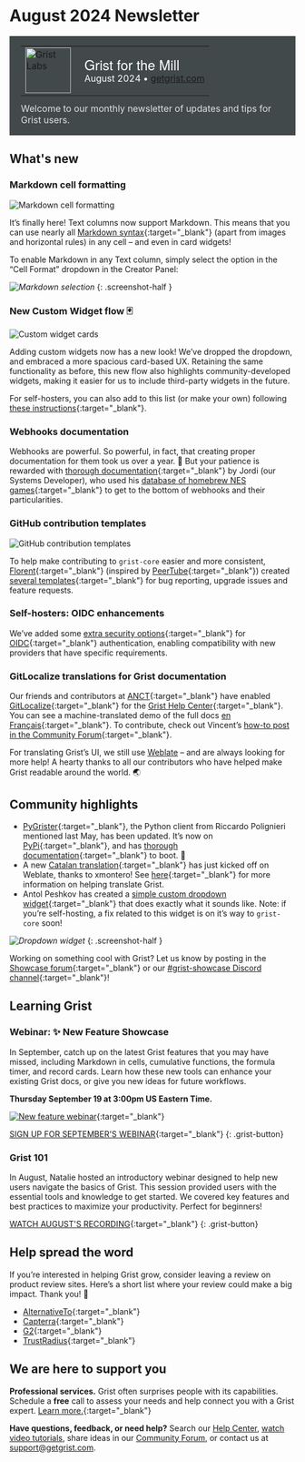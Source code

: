 # August 2024 Newsletter

<style>
  /* restore some poorly overridden defaults */
  .newsletter-header .table {
    background-color: initial;
    border: initial;
  }
  .newsletter-header .table > tbody > tr > td {
    padding: initial;
    border: initial;
    vertical-align: initial;
  }
  .newsletter-header img.header-img {
    padding: initial;
    max-width: initial;
    display: initial;
    padding: initial;
    line-height: initial;
    background-color: initial;
    border: initial;
    border-radius: initial;
    margin: initial;
  }

  /* copy newsletter styles, with a prefix for sufficient specificity */
  .newsletter-header .header {
    border: none;
    padding: 0;
    margin: 0;
  }
  .newsletter-header table > tbody > tr > td.header-image {
    width: 80px;
    padding-right: 16px;
  }
  .newsletter-header table > tbody > tr > td.header-text {
    background-color: #42494B;
    padding: 16px 20px;
  }
  .newsletter-header table.header-top {
    border: none;
    padding: 0;
    margin: 0;
    width: 100%;
  }
  .header-title {
    font-family: Helvetica Neue, Helvetica, Arial, sans-serif;
    font-size: 24px;
    line-height: 28px;
    color: #FFFFFF;
  }
  .header-month {
    color: #FFFFFF;
  }
  .header-welcome {
    margin-top: 12px;
    color: #FFFFFF;
  }
  .newsletter-summary {
    background-color: #e3fff5;
    margin: 0;
    padding: 10px;
  }
  .newsletter-summary-header {
    text-align: center;
    padding-bottom: 10px;
    border-bottom: 1px solid lightgrey;
  }
  .newsletter-summary ul {
    padding-left: 20px;
  }
  .newsletter-summary li {
    margin-bottom: 10px;
  }
  .newsletter-summary li p {
    margin: 0px
  }
</style>
<div class="newsletter-header">
<table class="header" cellpadding="0" cellspacing="0" border="0"><tr>
  <td class="header-text">
    <table class="header-top"><tr>
      <td class="header-image">
        <a href="https://www.getgrist.com">
          <img class="header-img" src="/images/newsletters/grist-labs.png" width="80" height="80" alt="Grist Labs" border="0">
        </a>
      </td>
      <td class="header-top-text">
        <div class="header-title">Grist for the Mill</div>
        <div class="header-month">August 2024
          &#8226; <a href="https://www.getgrist.com/">getgrist.com</a></div>
      </td>
    </tr></table>
    <div class="header-welcome" style="color: #e0e0e0;">
      Welcome to our monthly newsletter of updates and tips for Grist users.
    </div>
  </td>
</tr></table>
</div>

## What's new

### Markdown cell formatting

![Markdown cell formatting](../images/newsletters/2024-08/markdown.gif)

It’s finally here! Text columns now support Markdown. This means that you can use nearly all [Markdown syntax](https://www.markdownguide.org/basic-syntax/){:target="\_blank"} (apart from images and horizontal rules) in any cell – and even in card widgets! 

To enable Markdown in any Text column, simply select the option in the “Cell Format” dropdown in the Creator Panel:

<span class="screenshot-large">*![Markdown selection](../images/newsletters/2024-08/markdown-setting.png)*</span>
{: .screenshot-half }

### New Custom Widget flow 🃏 

![Custom widget cards](../images/newsletters/2024-08/widget-cards.gif)

Adding custom widgets now has a new look! We’ve dropped the dropdown, and embraced a more spacious card-based UX. Retaining the same functionality as before, this new flow also highlights community-developed widgets, making it easier for us to include third-party widgets in the future.

For self-hosters, you can also add to this list (or make your own) following [these instructions](https://support.getgrist.com/self-managed/#how-do-i-list-custom-widgets){:target="\_blank"}.

### Webhooks documentation

Webhooks are powerful. So powerful, in fact, that creating proper documentation for them took us over a year. 🫠 But your patience is rewarded with [thorough documentation](https://support.getgrist.com/webhooks/){:target="\_blank"} by Jordi (our Systems Developer), who used his [database of homebrew NES games](https://grist.jordigh.com/o/docs/uDeR75ZAJZQZ/Jordis-NES-collection){:target="\_blank"} to get to the bottom of webhooks and their particularities.

### GitHub contribution templates

![GitHub contribution templates](../images/newsletters/2024-08/github-templates.png)

To help make contributing to `grist-core` easier and more consistent, [Florent](https://github.com/fflorent){:target="\_blank"} (inspired by [PeerTube](https://github.com/Chocobozzz/PeerTube/){:target="\_blank"}) created [several templates](https://github.com/gristlabs/grist-core/issues/new/choose){:target="\_blank"} for bug reporting, upgrade issues and feature requests.

### Self-hosters: OIDC enhancements

We’ve added some [extra security options](https://github.com/gristlabs/grist-core/pull/883){:target="\_blank"} for [OIDC](https://openid.net/developers/how-connect-works/){:target="\_blank"} authentication, enabling compatibility with new providers that have specific requirements. 

### GitLocalize translations for Grist documentation

Our friends and contributors at [ANCT](https://agence-cohesion-territoires.gouv.fr/){:target="\_blank"} have enabled [GitLocalize](https://gitlocalize.com/){:target="\_blank"} for the [Grist Help Center](https://support.getgrist.com/){:target="\_blank"}. You can see a machine-translated demo of the full docs [en Français](https://support.getgrist.com/fr/){:target="\_blank"}. To contribute, check out Vincent’s [how-to post in the Community Forum](https://community.getgrist.com/t/translation-of-the-grist-help-center-into-french/6236){:target="\_blank"}.

For translating Grist’s UI, we still use [Weblate](https://hosted.weblate.org/projects/grist/client/) – and are always looking for more help! A hearty thanks to all our contributors who have helped make Grist readable around the world. 🌏

## Community highlights

* [PyGrister](https://community.getgrist.com/t/pygrister-a-python-client-for-the-grist-api/5015){:target="\_blank"}, the Python client from Riccardo Polignieri mentioned last May, has been updated. It’s now on [PyPi](https://pypi.org/project/Pygrister/){:target="\_blank"}, and has [thorough documentation](https://pygrister.readthedocs.io/en/latest/index.html){:target="\_blank"} to boot. 📝
* A new [Catalan translation](https://hosted.weblate.org/projects/grist/client/ca/){:target="\_blank"} has just kicked off on Weblate, thanks to xmontero! See [here](https://community.getgrist.com/t/translating-grist/2086){:target="\_blank"} for more information on helping translate Grist.
* Antol Peshkov has created a [simple custom dropdown widget](https://github.com/Antol/grist-widget/tree/master/drop-down){:target="\_blank"} that does exactly what it sounds like. Note: if you’re self-hosting, a fix related to this widget is on it’s way to `grist-core` soon!

<span class="screenshot-large">*![Dropdown widget](../images/newsletters/2024-08/dropdown.gif)*</span>
{: .screenshot-half }

Working on something cool with Grist? Let us know by posting in the [Showcase forum](https://community.getgrist.com/c/showcase/8){:target="\_blank"} or our [#grist-showcase Discord channel](https://discord.gg/MYKpYQ3fbP){:target="\_blank"}!

## Learning Grist

### Webinar: ✨ New Feature Showcase

In September, catch up on the latest Grist features that you may have missed, including Markdown in cells, cumulative functions, the formula timer, and record cards. Learn how these new tools can enhance your existing Grist docs, or give you new ideas for future workflows.

**Thursday September 19 at 3:00pm US Eastern Time.**

[![New feature webinar](../images/newsletters/2024-08/webinar.png)](https://www.getgrist.com/webinars/grist-new-feature-showcase/?utm_source=support-newsletter&utm_medium=internal&utm_campaign=build-webinar&utm_term=september-2024){:target="\_blank"}

[SIGN UP FOR SEPTEMBER'S WEBINAR](https://www.getgrist.com/webinars/grist-new-feature-showcase/?utm_source=support-newsletter&utm_medium=internal&utm_campaign=build-webinar&utm_term=september-2024){:target="\_blank"}
{: .grist-button}

### Grist 101

In August, Natalie hosted an introductory webinar designed to help new users navigate the basics of Grist. This session provided users with the essential tools and knowledge to get started. We covered key features and best practices to maximize your productivity. Perfect for beginners!

[WATCH AUGUST'S RECORDING](https://www.getgrist.com/webinars/grist-101-new-users-guide/){:target="\_blank"}
{: .grist-button}

## Help spread the word
If you’re interested in helping Grist grow, consider leaving a review on product review sites. Here’s a short list where your review could make a big impact. Thank you! 🙏

* [AlternativeTo](https://alternativeto.net/software/grist/about/){:target="\_blank"}
* [Capterra](https://www.capterra.com/p/232821/Grist/){:target="\_blank"}
* [G2](https://www.g2.com/products/grist){:target="\_blank"}
* [TrustRadius](https://www.trustradius.com/products/grist/){:target="\_blank"}

## We are here to support you

**Professional services.** Grist often surprises people with its capabilities. Schedule a **free** call to assess your needs and help connect you with a Grist expert. [Learn more.](https://www.getgrist.com/professional-services/){:target="\_blank"}

**Have questions, feedback, or need help?** Search our [Help Center](../index.md), [watch video
tutorials](https://www.youtube.com/channel/UCx0ioQrrC-bIrkmZ7ZULr0g/playlists), share ideas in our
[Community Forum](https://community.getgrist.com), or contact us at <support@getgrist.com>.